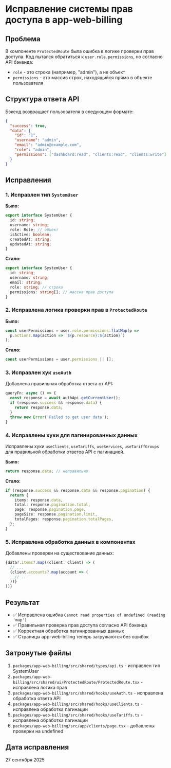 # Исправление системы прав доступа в app-web-billing

## Проблема

В компоненте `ProtectedRoute` была ошибка в логике проверки прав доступа. Код пытался обратиться к `user.role.permissions`, но согласно API бэкенда:

- `role` - это строка (например, "admin"), а не объект
- `permissions` - это массив строк, находящийся прямо в объекте пользователя

## Структура ответа API

Бэкенд возвращает пользователя в следующем формате:

```json
{
  "success": true,
  "data": {
    "id": "1",
    "username": "admin",
    "email": "admin@example.com", 
    "role": "admin",
    "permissions": ["dashboard:read", "clients:read", "clients:write"]
  }
}
```

## Исправления

### 1. Исправлен тип `SystemUser`

**Было:**
```typescript
export interface SystemUser {
  id: string;
  username: string;
  role: Role; // объект
  isActive: boolean;
  createdAt: string;
  updatedAt: string;
}
```

**Стало:**
```typescript
export interface SystemUser {
  id: string;
  username: string;
  email: string;
  role: string; // строка
  permissions: string[]; // массив прав доступа
}
```

### 2. Исправлена логика проверки прав в `ProtectedRoute`

**Было:**
```typescript
const userPermissions = user.role.permissions.flatMap(p => 
  p.actions.map(action => `${p.resource}:${action}`)
);
```

**Стало:**
```typescript
const userPermissions = user.permissions || [];
```

### 3. Исправлен хук `useAuth`

Добавлена правильная обработка ответа от API:

```typescript
queryFn: async () => {
  const response = await authApi.getCurrentUser();
  if (response.success && response.data) {
    return response.data;
  }
  throw new Error('Failed to get user data');
}
```

### 4. Исправлены хуки для пагинированных данных

Исправлены хуки `useClients`, `useTariffs`, `useServices`, `useTariffGroups` для правильной обработки ответов API с пагинацией.

**Было:**
```typescript
return response.data; // неправильно
```

**Стало:**
```typescript
if (response.success && response.data && response.pagination) {
  return {
    items: response.data,
    total: response.pagination.total,
    page: response.pagination.page,
    pageSize: response.pagination.limit,
    totalPages: response.pagination.totalPages,
  };
}
```

### 5. Исправлена обработка данных в компонентах

Добавлены проверки на существование данных:

```typescript
{data?.items?.map((client: Client) => (
  // ...
  {client.accounts?.map(account => (
    // ...
  ))}
))}
```

## Результат

- ✅ Исправлена ошибка `Cannot read properties of undefined (reading 'map')`
- ✅ Правильная проверка прав доступа согласно API бэкенда
- ✅ Корректная обработка пагинированных данных
- ✅ Страницы app-web-billing теперь загружаются без ошибок

## Затронутые файлы

1. `packages/app-web-billing/src/shared/types/api.ts` - исправлен тип SystemUser
2. `packages/app-web-billing/src/shared/ui/ProtectedRoute/ProtectedRoute.tsx` - исправлена логика прав
3. `packages/app-web-billing/src/shared/hooks/useAuth.ts` - исправлена обработка ответа API
4. `packages/app-web-billing/src/shared/hooks/useClients.ts` - исправлена обработка пагинации
5. `packages/app-web-billing/src/shared/hooks/useTariffs.ts` - исправлена обработка пагинации
6. `packages/app-web-billing/src/app/clients/page.tsx` - добавлены проверки на undefined

## Дата исправления

27 сентября 2025